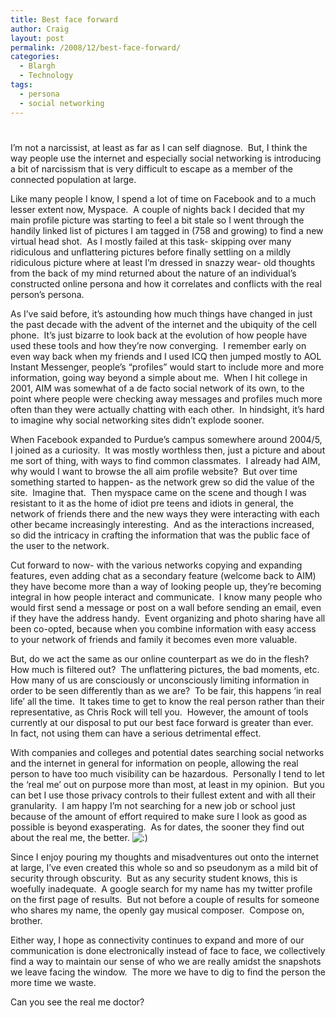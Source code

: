 ```yaml
---
title: Best face forward
author: Craig
layout: post
permalink: /2008/12/best-face-forward/
categories:
  - Blargh
  - Technology
tags:
  - persona
  - social networking
---
```

# 

I’m not a narcissist, at least as far as I can self diagnose.  But, I think the way people use the internet and especially social networking is introducing a bit of narcissism that is very difficult to escape as a member of the connected population at large.

Like many people I know, I spend a lot of time on Facebook and to a much lesser extent now, Myspace.  A couple of nights back I decided that my main profile picture was starting to feel a bit stale so I went through the handily linked list of pictures I am tagged in (758 and growing) to find a new virtual head shot.  As I mostly failed at this task- skipping over many ridiculous and unflattering pictures before finally settling on a mildly ridiculous picture where at least I’m dressed in snazzy wear- old thoughts from the back of my mind returned about the nature of an individual’s constructed online persona and how it correlates and conflicts with the real person’s persona.

As I’ve said before, it’s astounding how much things have changed in just the past decade with the advent of the internet and the ubiquity of the cell phone.  It’s just bizarre to look back at the evolution of how people have used these tools and how they’re now converging.  I remember early on even way back when my friends and I used ICQ then jumped mostly to AOL Instant Messenger, people’s “profiles” would start to include more and more information, going way beyond a simple about me.  When I hit college in 2001, AIM was somewhat of a de facto social network of its own, to the point where people were checking away messages and profiles much more often than they were actually chatting with each other.  In hindsight, it’s hard to imagine why social networking sites didn’t explode sooner.

When Facebook expanded to Purdue’s campus somewhere around 2004/5, I joined as a curiosity.  It was mostly worthless then, just a picture and about me sort of thing, with ways to find common classmates.  I already had AIM, why would I want to browse the all aim profile website?  But over time something started to happen- as the network grew so did the value of the site.  Imagine that.  Then myspace came on the scene and though I was resistant to it as the home of idiot pre teens and idiots in general, the network of friends there and the new ways they were interacting with each other became increasingly interesting.  And as the interactions increased, so did the intricacy in crafting the information that was the public face of the user to the network.

Cut forward to now- with the various networks copying and expanding features, even adding chat as a secondary feature (welcome back to AIM) they have become more than a way of looking people up, they’re becoming integral in how people interact and communicate.  I know many people who would first send a message or post on a wall before sending an email, even if they have the address handy.  Event organizing and photo sharing have all been co-opted, because when you combine information with easy access to your network of friends and family it becomes even more valuable.

But, do we act the same as our online counterpart as we do in the flesh?  How much is filtered out?  The unflattering pictures, the bad moments, etc.  How many of us are consciously or unconsciously limiting information in order to be seen differently than as we are?  To be fair, this happens ‘in real life’ all the time.  It takes time to get to know the real person rather than their representative, as Chris Rock will tell you.  However, the amount of tools currently at our disposal to put our best face forward is greater than ever.  In fact, not using them can have a serious detrimental effect.

With companies and colleges and potential dates searching social networks and the internet in general for information on people, allowing the real person to have too much visibility can be hazardous.  Personally I tend to let the ‘real me’ out on purpose more than most, at least in my opinion.  But you can bet I use those privacy controls to their fullest extent and with all their granularity.  I am happy I’m not searching for a new job or school just because of the amount of effort required to make sure I look as good as possible is beyond exasperating.  As for dates, the sooner they find out about the real me, the better. ![:)][1] 

 [1]: http://craigsturgis.com/wp-includes/images/smilies/icon_smile.gif

Since I enjoy pouring my thoughts and misadventures out onto the internet at large, I’ve even created this whole so and so pseudonym as a mild bit of security through obscurity.  But as any security student knows, this is woefully inadequate.  A google search for my name has my twitter profile on the first page of results.  But not before a couple of results for someone who shares my name, the openly gay musical composer.  Compose on, brother.

Either way, I hope as connectivity continues to expand and more of our communication is done electronically instead of face to face, we collectively find a way to maintain our sense of who we are really amidst the snapshots we leave facing the window.  The more we have to dig to find the person the more time we waste.

Can you see the real me doctor?